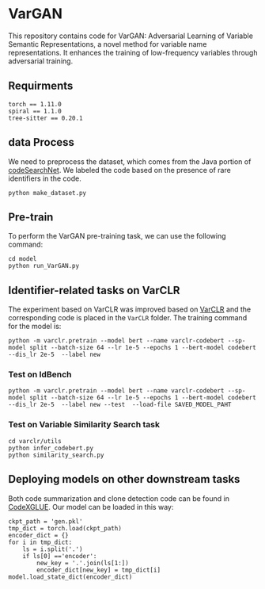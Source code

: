# VarGAN
This repository contains code for VarGAN: Adversarial Learning of Variable
Semantic Representations, a novel method for variable name representations. It enhances the training of low-frequency variables through
adversarial training. 

## Requirments
```
torch == 1.11.0
spiral == 1.1.0
tree-sitter == 0.20.1
```

## data Process
We need to preprocess the dataset, which comes from the Java portion of [codeSearchNet](https://github.com/github/CodeSearchNet/tree/master). We labeled the code based on the presence of rare identifiers in the code.
```
python make_dataset.py
```

## Pre-train
To perform the VarGAN pre-training task, we can use the following command:
```
cd model
python run_VarGAN.py
```

## Identifier-related tasks on VarCLR
The experiment based on VarCLR was improved based on [VarCLR](https://github.com/squaresLab/VarCLR) and the corresponding code is placed in the `VarCLR` folder. The training command for the model is:
```
python -m varclr.pretrain --model bert --name varclr-codebert --sp-model split --batch-size 64 --lr 1e-5 --epochs 1 --bert-model codebert --dis_lr 2e-5  --label new 
```

### Test on IdBench
```
python -m varclr.pretrain --model bert --name varclr-codebert --sp-model split --batch-size 64 --lr 1e-5 --epochs 1 --bert-model codebert --dis_lr 2e-5  --label new --test  --load-file SAVED_MODEL_PAHT
```
### Test on Variable Similarity Search task
```
cd varclr/utils
python infer_codebert.py
python similarity_search.py
```

## Deploying models on other downstream tasks

Both code summarization and clone detection code can be found in [CodeXGLUE](https://github.com/microsoft/CodeXGLUE/tree/main). Our model can be loaded in this way:

```
ckpt_path = 'gen.pkl'
tmp_dict = torch.load(ckpt_path)
encoder_dict = {}
for i in tmp_dict:
    ls = i.split('.')
    if ls[0] =='encoder':
        new_key = '.'.join(ls[1:])
        encoder_dict[new_key] = tmp_dict[i]
model.load_state_dict(encoder_dict)
```

